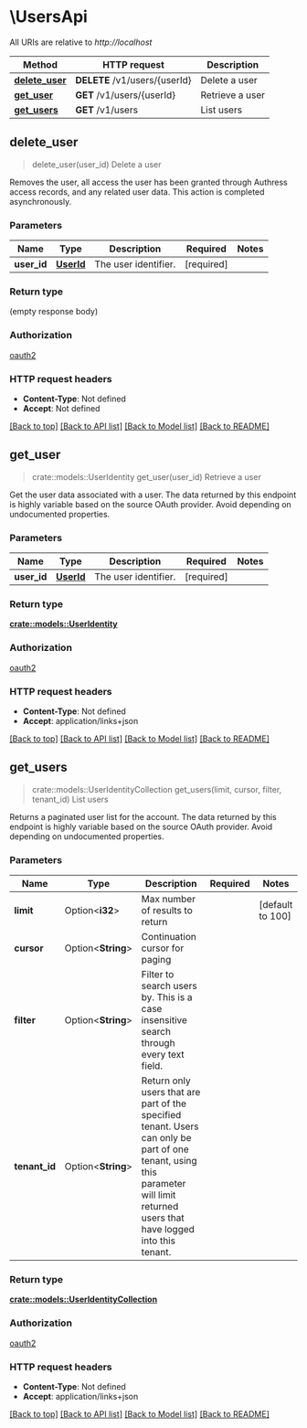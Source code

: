 # \UsersApi

All URIs are relative to *http://localhost*

Method | HTTP request | Description
------------- | ------------- | -------------
[**delete_user**](UsersApi.md#delete_user) | **DELETE** /v1/users/{userId} | Delete a user
[**get_user**](UsersApi.md#get_user) | **GET** /v1/users/{userId} | Retrieve a user
[**get_users**](UsersApi.md#get_users) | **GET** /v1/users | List users



## delete_user

> delete_user(user_id)
Delete a user

Removes the user, all access the user has been granted through Authress access records, and any related user data. This action is completed asynchronously.

### Parameters


Name | Type | Description  | Required | Notes
------------- | ------------- | ------------- | ------------- | -------------
**user_id** | [**UserId**](.md) | The user identifier. | [required] |

### Return type

 (empty response body)

### Authorization

[oauth2](./README.md#oauth2)

### HTTP request headers

- **Content-Type**: Not defined
- **Accept**: Not defined

[[Back to top]](#) [[Back to API list]](./README.md#documentation-for-api-endpoints) [[Back to Model list]](./README.md#documentation-for-models) [[Back to README]](./README.md)


## get_user

> crate::models::UserIdentity get_user(user_id)
Retrieve a user

Get the user data associated with a user. The data returned by this endpoint is highly variable based on the source OAuth provider. Avoid depending on undocumented properties.

### Parameters


Name | Type | Description  | Required | Notes
------------- | ------------- | ------------- | ------------- | -------------
**user_id** | [**UserId**](.md) | The user identifier. | [required] |

### Return type

[**crate::models::UserIdentity**](UserIdentity.md)

### Authorization

[oauth2](./README.md#oauth2)

### HTTP request headers

- **Content-Type**: Not defined
- **Accept**: application/links+json

[[Back to top]](#) [[Back to API list]](./README.md#documentation-for-api-endpoints) [[Back to Model list]](./README.md#documentation-for-models) [[Back to README]](./README.md)


## get_users

> crate::models::UserIdentityCollection get_users(limit, cursor, filter, tenant_id)
List users

Returns a paginated user list for the account. The data returned by this endpoint is highly variable based on the source OAuth provider. Avoid depending on undocumented properties.

### Parameters


Name | Type | Description  | Required | Notes
------------- | ------------- | ------------- | ------------- | -------------
**limit** | Option<**i32**> | Max number of results to return |  |[default to 100]
**cursor** | Option<**String**> | Continuation cursor for paging |  |
**filter** | Option<**String**> | Filter to search users by. This is a case insensitive search through every text field. |  |
**tenant_id** | Option<**String**> | Return only users that are part of the specified tenant. Users can only be part of one tenant, using this parameter will limit returned users that have logged into this tenant. |  |

### Return type

[**crate::models::UserIdentityCollection**](UserIdentityCollection.md)

### Authorization

[oauth2](./README.md#oauth2)

### HTTP request headers

- **Content-Type**: Not defined
- **Accept**: application/links+json

[[Back to top]](#) [[Back to API list]](./README.md#documentation-for-api-endpoints) [[Back to Model list]](./README.md#documentation-for-models) [[Back to README]](./README.md)

